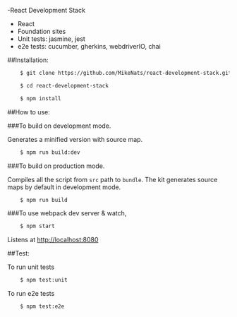 -React Development Stack

* React
* Foundation sites
* Unit tests: jasmine, jest
* e2e tests: cucumber, gherkins, webdriverIO, chai


##Installation:

```bash
    $ git clone https://github.com/MikeNats/react-development-stack.git

    $ cd react-development-stack

    $ npm install
```

##How to use:

###To build on development mode. 

Generates a minified version with source map.

```bash
    $ npm run build:dev
```

###To build on production mode.

Compiles all the script from `src` path to `bundle`. The kit generates source maps by default in development mode.

```bash
    $ npm run build
```

###To use webpack dev server & watch,

```bash
    $ npm start
```

Listens at [http://localhost:8080](http://localhost:8080)

##Test:

To run unit tests

```bash
    $ npm test:unit
```

To run e2e tests

```bash
    $ npm test:e2e
```
